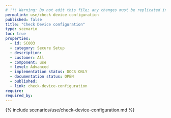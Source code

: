 ```yaml
---
# !!! Warning: Do not edit this file; any changes must be replicated in Excel !!!
permalink: use/check-device-configuration
published: false
title: "Check Device configuration"
type: scenario
toc: true
properties:
  - id: SC003
  - category: Secure Setup
  - description:
  - customer: All
  - component: use
  - level: Advanced
  - implementation status: DOCS ONLY
  - documentation status: OPEN
  - published:
  - link: check-device-configuration
require:
required_by:
---
```


{% include scenarios/use/check-device-configuration.md %}
